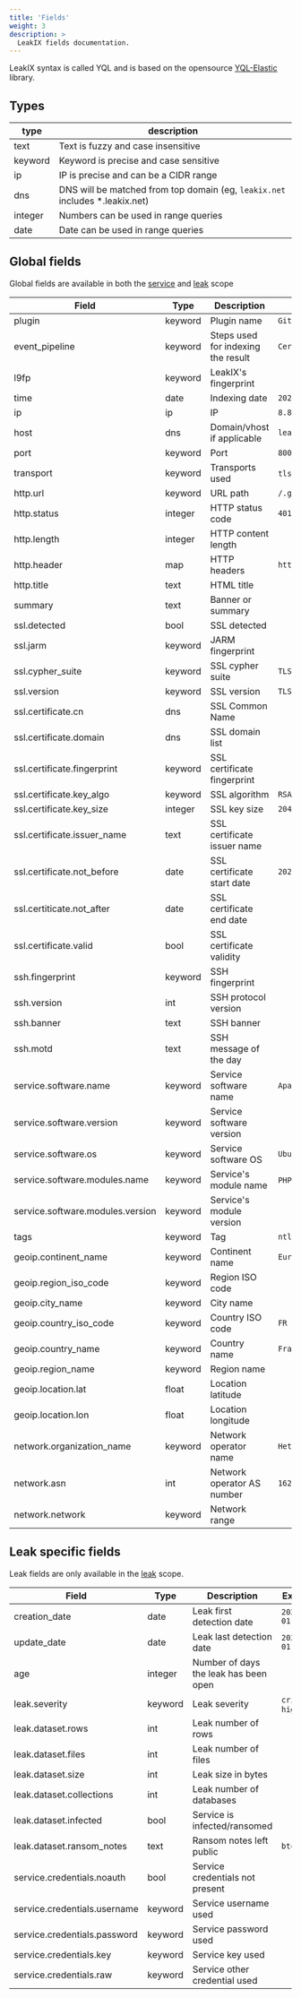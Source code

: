 ```yaml
---
title: 'Fields'
weight: 3
description: >
  LeakIX fields documentation.
---
```


LeakIX syntax is called YQL and is based on the opensource
[YQL-Elastic](https://github.com/LeakIX/yql-elastic) library.

## Types

| type    | description                                                                   |
| ------- | ----------------------------------------------------------------------------- |
| text    | Text is fuzzy and case insensitive                                            |
| keyword | Keyword is precise and case sensitive                                         |
| ip      | IP is precise and can be a CIDR range                                         |
| dns     | DNS will be matched from top domain (eg, `leakix.net` includes \*.leakix.net) |
| integer | Numbers can be used in range queries                                          |
| date    | Date can be used in range queries                                             |

## Global fields

Global fields are available in both the
[service](/docs/getting-started/#service) and
[leak](/docs/getting-started/#leak) scope

| Field                            | Type    | Description                        | Example                     |
| -------------------------------- | ------- | ---------------------------------- | --------------------------- |
| plugin                           | keyword | Plugin name                        | `GitConfigPlugin`           |
| event_pipeline                   | keyword | Steps used for indexing the result | `CertStream`                |
| l9fp                             | keyword | LeakIX's fingerprint               |                             |
| time                             | date    | Indexing date                      | `2023-01-01`                |
| ip                               | ip      | IP                                 | `8.8.0.0/16`                |
| host                             | dns     | Domain/vhost if applicable         | `leakix.net`                |
| port                             | keyword | Port                               | `8000`                      |
| transport                        | keyword | Transports used                    | `tls`, `http`, `smb`        |
| http.url                         | keyword | URL path                           | `/.git/config`              |
| http.status                      | integer | HTTP status code                   | `401`                       |
| http.length                      | integer | HTTP content length                |                             |
| http.header                      | map     | HTTP headers                       | `http.header.server:Apache` |
| http.title                       | text    | HTML title                         |                             |
| summary                          | text    | Banner or summary                  |                             |
| ssl.detected                     | bool    | SSL detected                       |                             |
| ssl.jarm                         | keyword | JARM fingerprint                   |                             |
| ssl.cypher_suite                 | keyword | SSL cypher suite                   | `TLS_AES_128_GCM_SHA256`    |
| ssl.version                      | keyword | SSL version                        | `TLSv1.3`                   |
| ssl.certificate.cn               | dns     | SSL Common Name                    |                             |
| ssl.certificate.domain           | dns     | SSL domain list                    |                             |
| ssl.certificate.fingerprint      | keyword | SSL certificate fingerprint        |                             |
| ssl.certificate.key_algo         | keyword | SSL algorithm                      | `RSA`                       |
| ssl.certificate.key_size         | integer | SSL key size                       | `2048`                      |
| ssl.certificate.issuer_name      | text    | SSL certificate issuer name        |                             |
| ssl.certificate.not_before       | date    | SSL certificate start date         | `2023-01-01`                |
| ssl.certiticate.not_after        | date    | SSL certificate end date           |                             |
| ssl.certificate.valid            | bool    | SSL certificate validity           |                             |
| ssh.fingerprint                  | keyword | SSH fingerprint                    |                             |
| ssh.version                      | int     | SSH protocol version               |                             |
| ssh.banner                       | text    | SSH banner                         |                             |
| ssh.motd                         | text    | SSH message of the day             |                             |
| service.software.name            | keyword | Service software name              | `Apache`                    |
| service.software.version         | keyword | Service software version           |                             |
| service.software.os              | keyword | Service software OS                | `Ubuntu`                    |
| service.software.modules.name    | keyword | Service's module name              | `PHP`, `OpenSSL`            |
| service.software.modules.version | keyword | Service's module version           |                             |
| tags                             | keyword | Tag                                | `ntlm`                      |
| geoip.continent_name             | keyword | Continent name                     | `Europe`                    |
| geoip.region_iso_code            | keyword | Region ISO code                    |                             |
| geoip.city_name                  | keyword | City name                          |                             |
| geoip.country_iso_code           | keyword | Country ISO code                   | `FR`                        |
| geoip.country_name               | keyword | Country name                       | `France`                    |
| geoip.region_name                | keyword | Region name                        |                             |
| geoip.location.lat               | float   | Location latitude                  |                             |
| geoip.location.lon               | float   | Location longitude                 |                             |
| network.organization_name        | keyword | Network operator name              | `Hetzner Online GmbH`       |
| network.asn                      | int     | Network operator AS number         | `16276`                     |
| network.network                  | keyword | Network range                      |                             |

## Leak specific fields

Leak fields are only available in the [leak](/docs/getting-started/#leak) scope.

| Field                        | Type    | Description                           | Example            |
| ---------------------------- | ------- | ------------------------------------- | ------------------ |
| creation_date                | date    | Leak first detection date             | `2023-01-01`       |
| update_date                  | date    | Leak last detection date              | `2023-01-01`       |
| age                          | integer | Number of days the leak has been open |
| leak.severity                | keyword | Leak severity                         | `critical`, `high` |
| leak.dataset.rows            | int     | Leak number of rows                   |                    |
| leak.dataset.files           | int     | Leak number of files                  |                    |
| leak.dataset.size            | int     | Leak size in bytes                    |                    |
| leak.dataset.collections     | int     | Leak number of databases              |                    |
| leak.dataset.infected        | bool    | Service is infected/ransomed          |                    |
| leak.dataset.ransom_notes    | text    | Ransom notes left public              | `btc`              |
| service.credentials.noauth   | bool    | Service credentials not present       |                    |
| service.credentials.username | keyword | Service username used                 |                    |
| service.credentials.password | keyword | Service password used                 |                    |
| service.credentials.key      | keyword | Service key used                      |                    |
| service.credentials.raw      | keyword | Service other credential used         |                    |

